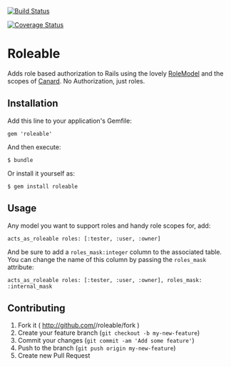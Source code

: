 [![Build Status](https://travis-ci.org/elsom25/roleable.png?branch=master)](https://travis-ci.org/elsom25/roleable)

[![Coverage Status](https://coveralls.io/repos/elsom25/roleable/badge.png)](https://coveralls.io/r/elsom25/roleable)

# Roleable

Adds role based authorization to Rails using the lovely [RoleModel](https://github.com/martinrehfeld/role_model) and the scopes of [Canard](https://github.com/james2m/canard). No Authorization, just roles.

## Installation

Add this line to your application's Gemfile:

    gem 'roleable'

And then execute:

    $ bundle

Or install it yourself as:

    $ gem install roleable

## Usage

Any model you want to support roles and handy role scopes for, add:

    acts_as_roleable roles: [:tester, :user, :owner]

And be sure to add a `roles_mask:integer` column to the associated table. You can change the name of this column by passing the `roles_mask` attribute:

    acts_as_roleable roles: [:tester, :user, :owner], roles_mask: :internal_mask

## Contributing

1. Fork it ( http://github.com/<my-github-username>/roleable/fork )
2. Create your feature branch (`git checkout -b my-new-feature`)
3. Commit your changes (`git commit -am 'Add some feature'`)
4. Push to the branch (`git push origin my-new-feature`)
5. Create new Pull Request

